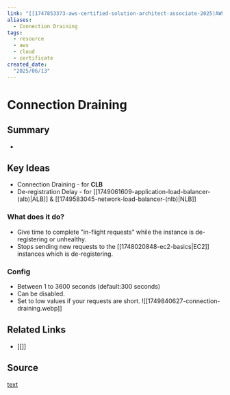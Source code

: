 ```yaml
---
link: "[[1747853373-aws-certified-solution-architect-associate-2025|AWS Certified Solution Architect Associate 2025]]"
aliases: 
  - Connection Draining
tags:
  - resource
  - aws
  - cloud
  - certificate
created_date:
  "2025/06/13"
---
```

# Connection Draining
## Summary
- 
## Key Ideas
- Connection Draining - for **CLB**
- De-registration Delay - for [[1749061609-application-load-balancer-(alb)|ALB]] & [[1749583045-network-load-balancer-(nlb)|NLB]]
### What does it do?
- Give time to complete "in-flight requests" while the instance is de-registering or unhealthy.
- Stops sending new requests to the [[1748020848-ec2-basics|EC2]] instances which is de-registering.
### Config
- Between 1 to 3600 seconds (default:300 seconds)
- Can be disabled.
- Set to low values if your requests are short.
![[1749840627-connection-draining.webp]]
## Related Links
- [[]]
## Source
[text](url) 